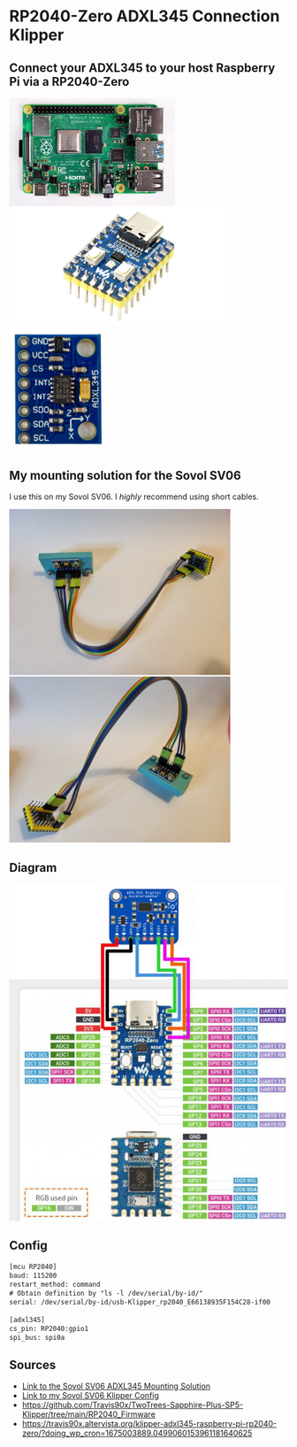 # RP2040-Zero ADXL345 Connection Klipper

## Connect your ADXL345 to your host Raspberry Pi via a RP2040-Zero

<img src="./images/rpi.jpg" width="300" alt='Raspberry Pi'/><img src="./images/RP2040-Zero.jpg" width="400" alt='RP2040-Zero'/><img src="./images/ADXL345.jpg" width="175" alt='ADXL345'/>

## My mounting solution for the Sovol SV06

I use this on my Sovol SV06. I *highly* recommend using short cables.

<img src="./images/setup1.jpg" width="400" alt='Setup 1'/> <img src="./images/setup2.jpg" width="400" alt='Setup 2'/> 

## Diagram
![Diagram](./images/diagram.png)

## Config

```
[mcu RP2040]
baud: 115200
restart_method: command
# Obtain definition by "ls -l /dev/serial/by-id/"
serial: /dev/serial/by-id/usb-Klipper_rp2040_E66138935F154C28-if00

[adxl345]
cs_pin: RP2040:gpio1
spi_bus: spi0a
```

## Sources

- [Link to the Sovol SV06 ADXL345 Mounting Solution](https://www.printables.com/model/385334-sovol-sv06-adxl345-mount-printhead-and-bed)
- [Link to my Sovol SV06 Klipper Config](https://github.com/bassamanator/Sovol-SV06-firmware/tree/master)
- https://github.com/Travis90x/TwoTrees-Sapphire-Plus-SP5-Klipper/tree/main/RP2040_Firmware
- https://travis90x.altervista.org/klipper-adxl345-raspberry-pi-rp2040-zero/?doing_wp_cron=1675003889.0499060153961181640625
